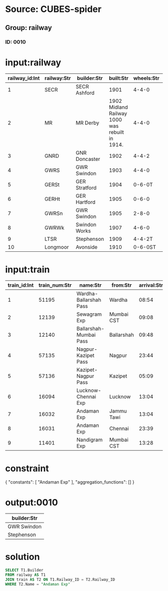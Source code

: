 # Source: CUBES-spider
## Group: railway
### ID: 0010

# input:railway

| railway_id:Int | railway:Str | builder:Str | built:Str | wheels:Str | location:Str | objectnumber:Str |
|---|---|---|---|---|---|---|
| 1 | SECR | SECR Ashford | 1901 | 4-4-0 | York | 1975-7006 |
| 2 | MR | MR Derby | 1902 Midland Railway 1000 was rebuilt in 1914. | 4-4-0 | Bo'ness | 1975-7018 |
| 3 | GNRD | GNR Doncaster | 1902 | 4-4-2 | Barrow Hill | 1975-7005 |
| 4 | GWRS | GWR Swindon | 1903 | 4-4-0 | Toddington | 1978-7025 |
| 5 | GERSt | GER Stratford | 1904 | 0-6-0T | Bressingham | 1975-7003 |
| 6 | GERHt | GER Hartford | 1905 | 0-6-0 | Barrow Hill | 1978-7026 |
| 7 | GWRSn | GWR Swindon | 1905 | 2-8-0 | Shildon | 1976-7001 |
| 8 | GWRWk | Swindon Works | 1907 | 4-6-0 | Swindon | 1978-7027 |
| 9 | LTSR | Stephenson | 1909 | 4-4-2T | Bressingham | 1978-7028 |
| 10 | Longmoor | Avonside | 1910 | 0-6-0ST | Basingstoke | 2008-7159 |

# input:train

| train_id:Int | train_num:Str | name:Str | from:Str | arrival:Str | railway_id:Int |
|---|---|---|---|---|---|
| 1 | 51195 | Wardha-Ballarshah Pass | Wardha | 08:54 | 1 |
| 2 | 12139 | Sewagram Exp | Mumbai CST | 09:08 | 1 |
| 3 | 12140 | Ballarshah-Mumbai Pass | Ballarshah | 09:48 | 2 |
| 4 | 57135 | Nagpur-Kazipet Pass | Nagpur | 23:44 | 3 |
| 5 | 57136 | Kazipet-Nagpur Pass | Kazipet | 05:09 | 5 |
| 6 | 16094 | Lucknow-Chennai Exp | Lucknow | 13:04 | 5 |
| 7 | 16032 | Andaman Exp | Jammu Tawi | 13:04 | 7 |
| 8 | 16031 | Andaman Exp | Chennai | 23:39 | 9 |
| 9 | 11401 | Nandigram Exp | Mumbai CST | 13:28 | 10 |

# constraint

{
  "constants": [
    "Andaman Exp"
  ],
  "aggregation_functions": []
}

# output:0010

| builder:Str |
|---|
| GWR Swindon |
| Stephenson |

# solution

```sql
SELECT T1.Builder
FROM railway AS T1
JOIN train AS T2 ON T1.Railway_ID = T2.Railway_ID
WHERE T2.Name = "Andaman Exp"
```
